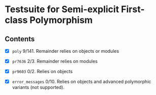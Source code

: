 # Testsuite for Semi-explicit First-class Polymorphism

## Contents
- [x] `poly` 9/141. Remainder relies on objects or modules
- [x] `pr7636` 2/3. Remainder relies on modules
- [x] `pr9603` 0/2. Relies on objects
- [x] `error_messages` 0/10. Relies on objects and advanced polymorphic variants (not supported).


